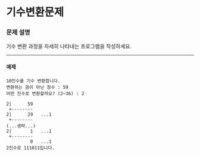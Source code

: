 # 기수변환문제

### 문제 설명

기수 변환 과정을 자세히 나타내는 프로그램을 작성하세요.

<hr>

<h4>예제</h4>

```
10진수를 기수 변환합니다.
변환하는 음이 아닌 정수 : 59
어떤 진수로 변환할까요? (2~36) : 2

2|      59
 +--------
2|      29   ...1
 +--------
(...생략...)
2|       1   ...1
 +--------
         0   ...1
2진수로 111011입니다.
```
